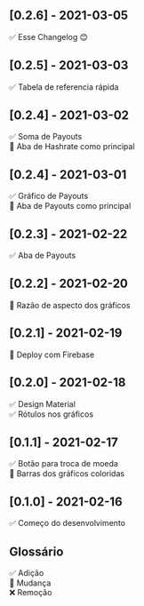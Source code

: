 ## [0.2.6] - 2021-03-05
✅ Esse Changelog 😊

## [0.2.5] - 2021-03-03
✅ Tabela de referencia rápida    

## [0.2.4] - 2021-03-02
✅ Soma de Payouts  
🔄 Aba de Hashrate como principal

## [0.2.4] - 2021-03-01
✅ Gráfico de Payouts  
🔄 Aba de Payouts como principal  

## [0.2.3] - 2021-02-22
✅ Aba de Payouts  

## [0.2.2] - 2021-02-20
🔄 Razão de aspecto dos gráficos  

## [0.2.1] - 2021-02-19
🔄 Deploy com Firebase  

## [0.2.0] - 2021-02-18
✅ Design Material  
✅ Rótulos nos gráficos  

## [0.1.1] - 2021-02-17
✅ Botão para troca de moeda  
🔄 Barras dos gráficos coloridas  

## [0.1.0] - 2021-02-16
✅ Começo do desenvolvimento  

## Glossário
✅ Adição  
🔄 Mudança  
❌ Remoção  
